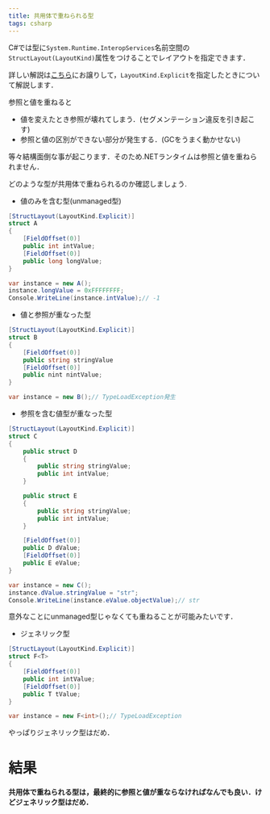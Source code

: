 ```yaml
---
title: 共用体で重ねられる型
tags: csharp
---
```


C#では型に`System.Runtime.InteropServices`名前空間の`StructLayout(LayoutKind)`属性をつけることでレイアウトを指定できます．

詳しい解説は[こちら](https://ufcpp.net/study/csharp/interop/memorylayout/)にお譲りして，`LayoutKind.Explicit`を指定したときについて解説します．

参照と値を重ねると
- 値を変えたとき参照が壊れてしまう．(セグメンテーション違反を引き起こす)
- 参照と値の区別ができない部分が発生する．(GCをうまく動かせない)

等々結構面倒な事が起こります．そのため.NETランタイムは参照と値を重ねられません．

どのような型が共用体で重ねられるのか確認しましょう.

- 値のみを含む型(unmanaged型)

```cs
[StructLayout(LayoutKind.Explicit)]
struct A
{
    [FieldOffset(0)]
    public int intValue;
    [FieldOffset(0)]
    public long longValue;
}

var instance = new A();
instance.longValue = 0xFFFFFFFF;
Console.WriteLine(instance.intValue);// -1
```

- 値と参照が重なった型

```cs
[StructLayout(LayoutKind.Explicit)]
struct B
{
    [FieldOffset(0)]
    public string stringValue
    [FieldOffset(0)]
    public nint nintValue;
}

var instance = new B();// TypeLoadException発生
```

- 参照を含む値型が重なった型

```cs
[StructLayout(LayoutKind.Explicit)]
struct C
{
    public struct D
    {
        public string stringValue;
        public int intValue;
    }

    public struct E
    {
        public string stringValue;
        public int intValue;
    }

    [FieldOffset(0)]
    public D dValue;
    [FieldOffset(0)]
    public E eValue;
}

var instance = new C();
instance.dValue.stringValue = "str";
Console.WriteLine(instance.eValue.objectValue);// str
```
意外なことにunmanaged型じゃなくても重ねることが可能みたいです．

- ジェネリック型

```cs
[StructLayout(LayoutKind.Explicit)]
struct F<T>
{
    [FieldOffset(0)]
    public int intValue;
    [FieldOffset(0)]
    public T tValue;
}

var instance = new F<int>();// TypeLoadException
```
やっぱりジェネリック型はだめ．

# 結果
<strong>共用体で重ねられる型は，最終的に参照と値が重ならなければなんでも良い．けどジェネリック型はだめ．</strong>